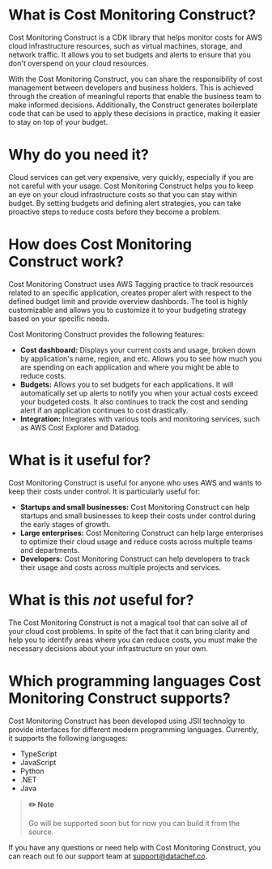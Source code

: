 # What is Cost Monitoring Construct?

Cost Monitoring Construct is a CDK library that helps monitor costs for AWS cloud infrastructure resources, such as virtual machines, storage, and network traffic. It allows you to set budgets and alerts to ensure that you don't overspend on your cloud resources.

With the Cost Monitoring Construct, you can share the responsibility of cost management between developers and business holders. This is achieved through the creation of meaningful reports that enable the business team to make informed decisions. Additionally, the Construct generates boilerplate code that can be used to apply these decisions in practice, making it easier to stay on top of your budget.

# Why do you need it?

Cloud services can get very expensive, very quickly, especially if you are not careful with your usage. Cost Monitoring Construct helps you to keep an eye on your cloud infrastructure costs so that you can stay within budget. By setting budgets and defining alert strategies, you can take proactive steps to reduce costs before they become a problem.

# How does Cost Monitoring Construct work?

Cost Monitoring Construct uses AWS Tagging practice to track resources related to an specific application, creates proper alert with respect to the defined budget limit and provide overview dashbords. The tool is highly customizable and allows you to customize it to your budgeting strategy based on your specific needs.

Cost Monitoring Construct provides the following features:

- **Cost dashboard:** Displays your current costs and usage, broken down by application's name, region, and etc. Allows you to see how much you are spending on each application and where you might be able to reduce costs.
- **Budgets:** Allows you to set budgets for each applications. It will automatically set up alerts to notify you when your actual costs exceed your budgeted costs. It also continues to track the cost and sending alert if an application continues to cost drastically.
- **Integration:** Integrates with various tools and monitoring services, such as AWS Cost Explorer and Datadog.

# What is it useful for?

Cost Monitoring Construct is useful for anyone who uses AWS and wants to keep their costs under control. It is particularly useful for:

- **Startups and small businesses:** Cost Monitoring Construct can help startups and small businesses to keep their costs under control during the early stages of growth.
- **Large enterprises:** Cost Monitoring Construct can help large enterprises to optimize their cloud usage and reduce costs across multiple teams and departments.
- **Developers:** Cost Monitoring Construct can help developers to track their usage and costs across multiple projects and services.

# What is this _not_ useful for?

The Cost Monitoring Construct is not a magical tool that can solve all of your cloud cost problems. In spite of the fact that it can bring clarity and help you to identify areas where you can reduce costs, you must make the necessary decisions about your infrastructure on your own.

# Which programming languages Cost Monitoring Construct supports?

Cost Monitoring Construct has been developed using JSII technolgy to provide interfaces for different modern programming languages. Currently, it supports the following languages:

- TypeScript
- JavaScript
- Python
- .NET
- Java

> **✏️ Note**
>
> Go will be supported soon but for now you can build it from the source.

If you have any questions or need help with Cost Monitoring Construct, you can reach out to our support team at [support@datachef.co](mailto:support@datachef.co).
